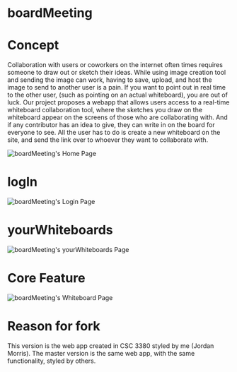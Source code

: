 # boardMeeting 

# Concept

Collaboration with users or coworkers on the internet often times requires someone to draw out or sketch their ideas. While using image creation tool and sending the image can work, having to save, upload, and host the image to send to another user is a pain. If you want to point out in real time to the other user, (such as pointing on an actual whiteboard), you are out of luck. Our project proposes a webapp that allows users access to a real-time whiteboard collaboration tool, where the sketches you draw on the whiteboard appear on the screens of those who are collaborating with. And if any contributor has an idea to give, they can write in on the board for everyone to see. All the user has to do is create a new whiteboard on the site, and send the link over to whoever they want to collaborate with.

![boardMeeting's Home Page](https://imgur.com/NJz895S)

# logIn

![boardMeeting's Login Page](https://imgur.com/a/dzBlJSg)

# yourWhiteboards

![boardMeeting's yourWhiteboards Page](https://imgur.com/a/7EMCg8e)

# Core Feature

![boardMeeting's Whiteboard Page](https://i.imgur.com/Ifgo1Oa.png)


# Reason for fork

This version is the web app created in CSC 3380 styled by me (Jordan Morris). The master version is the same web app, with the same functionality, styled by others.
